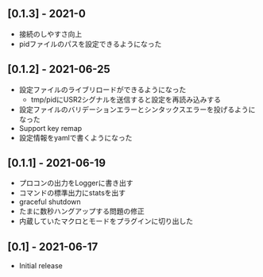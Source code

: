 ## [0.1.3] - 2021-0
- 接続のしやすさ向上
- pidファイルのパスを設定できるようになった

## [0.1.2] - 2021-06-25
- 設定ファイルのライブリロードができるようになった
  - tmp/pidにUSR2シグナルを送信すると設定を再読み込みする
- 設定ファイルのバリデーションエラーとシンタックスエラーを投げるようになった
- Support key remap
- 設定情報をyamlで書くようになった

## [0.1.1] - 2021-06-19
- プロコンの出力をLoggerに書き出す
- コマンドの標準出力にstatsを出す
- graceful shutdown
- たまに数秒ハングアップする問題の修正
- 内蔵していたマクロとモードをプラグインに切り出した

## [0.1] - 2021-06-17

- Initial release
